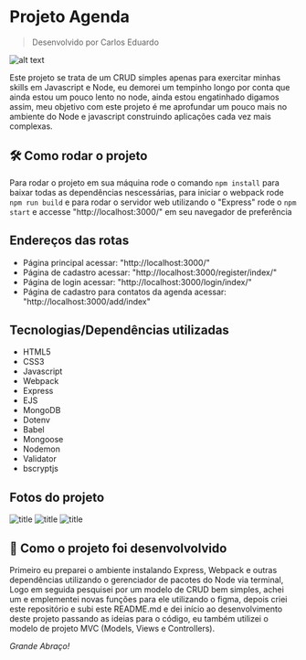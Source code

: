 # Projeto Agenda
> Desenvolvido por Carlos Eduardo

![alt text](https://i0.wp.com/brasap.com.br/wp-content/uploads/2021/03/javascript.gif?fit=980%2C429&ssl=1)

Este projeto se trata de um CRUD simples apenas para exercitar minhas skills em Javascript e Node, eu demorei um tempinho longo por conta que ainda estou um pouco lento no node, ainda estou engatinhado digamos assim, meu objetivo com este projeto é me aprofundar um pouco mais no ambiente do Node e javascript construindo aplicações cada vez mais complexas.

## 🛠️ Como rodar o projeto

Para rodar o projeto em sua máquina rode o comando ```npm install``` para baixar todas as dependências nescessárias, para iniciar o webpack rode ```npm run build``` e para rodar o servidor web utilizando o "Express" rode o ```npm start``` e accesse "http://localhost:3000/" em seu navegador de preferência

## Endereços das rotas

* Página principal acessar: "http://localhost:3000/"
* Página de cadastro acessar: "http://localhost:3000/register/index/"
* Página de login acessar: "http://localhost:3000/login/index/"
* Página de cadastro para contatos da agenda acessar: "http://localhost:3000/add/index"

## Tecnologias/Dependências utilizadas

* HTML5
* CSS3
* Javascript
* Webpack
* Express
* EJS
* MongoDB
* Dotenv
* Babel
* Mongoose
* Nodemon
* Validator
* bscryptjs

## Fotos do projeto
![title](.projects-pictures/crud.png)
![title](.projects-pictures/login.png)
![title](.projects-pictures/register.png)

## 🚧 Como o projeto foi desenvolvolvido

Primeiro eu preparei o ambiente instalando Express, Webpack e outras dependências utilizando o gerenciador de pacotes do Node via terminal, Logo em seguida pesquisei por um modelo de CRUD bem simples, achei um e emplementei novas funções para ele utilizando o figma, depois criei este repositório e subi este README.md e dei início ao desenvolvimento deste projeto passando as ideias para o código, eu também utilizei o modelo de projeto MVC (Models, Views e Controllers).

*Grande Abraço!*
